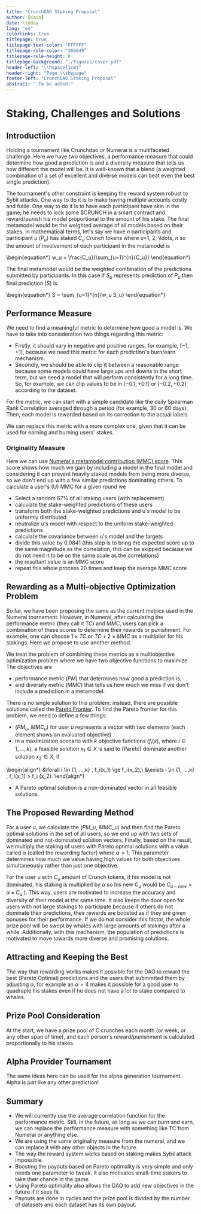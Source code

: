 ```yaml
---
title: "CrunchDAO Staking Proposal"
author: [Kain]
date: \today
lang: "en"
colorlinks: true
titlepage: true
titlepage-text-color: "FFFFFF"
titlepage-rule-color: "360049"
titlepage-rule-height: 0
titlepage-background: "./figures/cover.pdf"
header-left: "\\hspace{1cm}"
header-right: "Page \\thepage"
footer-left: "CrunchDAO Staking Proposal"
abstract: " To be added!"
---
```


# Staking, Challenges and Solutions

## Introductiion

Holding a tournament like Crunchdao or Numerai is a multifaceted challenge. Here we have two objectives, a performance measure that could determine how good a prediction is and a diversity measure that tells us how different the model will be. It is well-known that a blend (a weighted combination of a set of excellent and diverse models can beat even the best single prediction). 

The tournament's other constraint is keeping the reward system robust to Sybil attacks. One way to do it is to make having multiple accounts costly and futile. One way to do it is to have each participant have skin in the game; he needs to lock some $CRUNCH in a smart contract and reward/punish his model proportional to the amount of his stake. 
The final metamodel would be the weighted average of all models based on their stakes. In mathematical terms, let's say we have $n$ participants and participant $u$ ($P_u$) has staked $C_u$ Crunch tokens where $u$=1, 2, \ldots, $n$ so the amount of involvement of each participant in the metamodel is

\begin{equation*}
w_u = \frac{C_u}{\sum_{u=1}^{n}{C_u}}
\end{equation*}

The final metamodel would be the weighted combination of the predictions submitted by participants. In this case if $S_u$ represents prediction of $P_u$ then final prediction ($S$) is 

\begin{equation*}
S = \sum_{u=1}^{n}{w_u S_u}
\end{equation*}


## Performance Measure

We need to find a meaningful metric to determine how good a model is. We have to take into consideration two things regarding this metric:

* Firstly, it should vary in negative and positive ranges, for example, $[-1, +1]$, because we need this metric for each prediction's burn/earn mechanism.
* Secondly, we should be able to clip it between a reasonable range because some models could have large ups and downs in the short term, but we need a model that will perform consistently for a long time. So, for example, we can clip values to be in $[-0.1, +0.1]$ or $[-0.2, +0.2]$ according to the dataset.

For the metric, we can start with a simple candidate like the daily Spearman Rank Correlation averaged through a period (for example, 30 or 60 days). Then, each model is rewarded based on its correction to the actual labels.  

We can replace this metric with a more complex one, given that it can be used for earning and burning users' stakes.


### Originality Measure

Here we can use [Numerai's metamodel contribution (MMC) score](https://docs.numer.ai/tournament/metamodel-contribution). This score shows how much we gain by including a model in the final model and considering it can prevent heavily staked models from being more diverse, so we don't end up with a few similar predictions dominating others. To calculate a user's (U) MMC for a given round we

 * Select a random 67% of all staking users (with replacement)
 * calculate the stake-weighted predictions of these users
 * transform both the stake-weighted predictions and u's model to be uniformly distributed
 * neutralize u's model with respect to the uniform stake-weighted predictions
 * calculate the covariance between u's model and the targets
 * divide this value by 0.0841 (this step is to bring the expected score up to the same magnitude as the correlation, this can be skipped because we do not need it to be on the same scale as the correlations)
 * the resultant value is an MMC score
 * repeat this whole process 20 times and keep the average MMC score 

## Rewarding as a Multi-objective Optimization Problem

So far, we have been proposing the same as the current metrics used in the Numerai tournament. However, in Numerai, after calculating the performance metric (they call it $TC$) and $MMC$, users can pick a combination of these scores to determine their rewards or punishment. For example, one can choose $1 \times TC$ or $TC + 2 \times MMC$ as a multiplier for his stakings. Here we propose to use another method. 

We treat the problem of combining these metrics as a multiobjective optimization problem where we have two objective functions to maximize. The objectives are
 
* performance metric ($PM$) that determines how good a prediction is;
* and diversity metric ($MMC$) that tells us how much we miss if we don't include a prediction in a metamodel.

There is no single solution to this problem; instead, there are possible solutions called the [Pareto Frontier](https://en.wikipedia.org/wiki/Pareto_front). To find the Pareto frontier for this problem, we need to define a few things: 

* ($PM_u$, $MMC_u$) for user $u$ represents a vector with two elements (each element shows an evaluated objective)
* In a maximization scenario with $k$ objective functions ($f_i(x)$, where $i \in {1, …, k}$), a feasible solution $x_1 \in X$ is said to (Pareto) dominate another solution $x_2 \in X$, if

\begin{align*}
   &\forall  i \in {1, …,k} , f_i(x_1) \ge f_i(x_2),\\
   &\exists i \in {1, …,k} , f_i(x_1) > f_i (x_2).
\end{align*}

* A Pareto optimal solution is a non-dominated vector in all feasible solutions.

## The Proposed Rewarding Method 

For a user $u$, we calculate the ($PM\_u$, $MMC\_u$) and then find the Pareto optimal solutions in the set of all users, so we end up with two sets of dominated and not-dominated solution vectors. Finally, based on the result, we multiply the staking of users with Pareto optimal solutions with a value called $\alpha$ (called the rewarding factor) where $\alpha > 1$. This parameter determines how much we value having high values for both objectives simultaneously rather than just one objective.   

For the user u with $C_u$ amount of Crunch tokens, if his model is not dominated, his staking is multiplied by $\alpha$ so his new $C_u$ would be $C_{u-new}=\alpha \times C_u$  ). This way, users are motivated to increase the accuracy and diversity of their model at the same time. It also keeps the door open for users with not large stakings to participate because if others do not dominate their predictions, their rewards are boosted as if they are given bonuses for their performance. If we do not consider this factor, the whole prize pool will be swept by whales with large amounts of stakings after a while. Additionally, with this mechanism, the population of predictions is motivated to move towards more diverse and promising solutions.

 
##  Attracting and Keeping the Best

The way that rewarding works makes it possible for the DAO to reward  the best (Pareto Optimal) predictions and the users that submmtted them by adjusting $\alpha$, for example an $\alpha=4$ makes it possible for a good user to quadraple his stakes even if he does not have a lot to stake compared to whales. 

## Prize Pool Consideration

At the start, we have a prize pool of $C$ crunches each month (or week, or any other span of time), and each person's reward/punishment is calculated proportionally to his stakes. 

## Alpha Provider Tournament

The same ideas here can be used for the alpha generation tournament. Alpha is just like any other prediction!

## Summary

* We will currently use the average correlation function for the performance metric. Still, in the future, as long as we can burn and earn, we can replace the performance measure with something like TC from Numerai or anything else.
* We are using the same originality measure from the numeral, and we can replace it with any other objects in the future. 
* The way the reward system works based on staking makes Sybil attack impossible.
* Boosting the payouts based on Pareto optimality is very simple and only needs one parameter to tweak. It also motivates small-time stakers to take their chance in the game. 
* Using Pareto optimality also allows the DAO to add new objectives in the future if it sees fit. 
* Payouts are done in cycles and the prize pool is divided by the number of datasets and each dataset has its own payout.  




